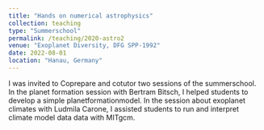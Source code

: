 ```yaml
---
title: "Hands on numerical astrophysics"
collection: teaching
type: "Summerschool"
permalink: /teaching/2020-astro2
venue: "Exoplanet Diversity, DFG SPP-1992"
date: 2022-08-01
location: "Hanau, Germany"
---
```


I was invited to Coprepare and cotutor two sessions of the summerschool.
In the planet formation session with Bertram Bitsch, I helped students to develop a simple planetformationmodel. In the session about exoplanet climates with Ludmila Carone, I assisted students to run and interpret climate model data data with MITgcm.
